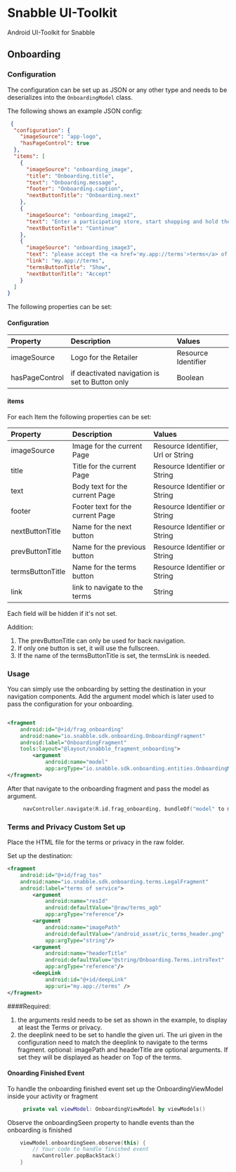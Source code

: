# Snabble UI-Toolkit

Android UI-Toolkit for Snabble

## Onboarding

### Configuration

The configuration can be set up as JSON or any other type and needs to be deserializes into the
`OnboardingModel` class.

The following shows an example JSON config:

```json
 {
  "configuration": {
    "imageSource": "app-logo",
    "hasPageControl": true
  },
  "items": [
    {
      "imageSource": "onboarding_image",
      "title": "Onboarding.title",
      "text": "Onboarding.message",
      "footer": "Onboarding.caption",
      "nextButtonTitle": "Onboarding.next"
    },
    {
      "imageSource": "onboarding_image2",
      "text": "Enter a participating store, start shopping and hold the barcode of an article in front of the camera.",
      "nextButtonTitle": "Continue"
    },
    {
      "imageSource": "onboarding_image3",
      "text": "please accept the <a href='my.app://terms'>terms</a> of use and take note of the <a href='my.app://privacy'> policy </a>.",
      "link": "my.app://terms",
      "termsButtonTitle": "Show",
      "nextButtonTitle": "Accept"
    }
  ]
}
```

The following properties can be set:

#### Configuration

| Property    | Description | Values        |
| :---        |    :---   | :---          |
| imageSource    | Logo for the Retailer | Resource Identifier |
| hasPageControl     | if deactivated navigation is set to Button only | Boolean |

#### items

For each Item the following properties can be set:

| Property    | Description | Values        |
| :---        |    :---   | :---          |
| imageSource    | Image for the current Page | Resource Identifier, Url or String |
| title     | Title for the current Page | Resource Identifier or String|
| text    | Body text for the current Page | Resource Identifier or String|
| footer     | Footer text for the current Page | Resource Identifier or String|
| nextButtonTitle     | Name for the next button | Resource Identifier or String|
| prevButtonTitle     | Name for the previous button | Resource Identifier or String|
| termsButtonTitle     | Name for the terms button | Resource Identifier or String|
| link    | link to navigate to the terms | String |

Each field will be hidden if it's not set.

Addition:
1. The prevButtonTitle can only be used for back navigation.
2. If only one button is set, it will use the fullscreen.
3. If the name of the termsButtonTitle is set, the termsLink is needed.

### Usage

You can simply use the onboarding by setting the destination in your navigation components. Add the
argument model which is later used to pass the configuration for your onboarding.

```xml

<fragment 
    android:id="@+id/frag_onboarding"
    android:name="io.snabble.sdk.onboarding.OnboardingFragment" 
    android:label="OnboardingFragment"
    tools:layout="@layout/snabble_fragment_onboarding">
        <argument 
            android:name="model"
            app:argType="io.snabble.sdk.onboarding.entities.OnboardingModel" />
</fragment>
```

After that navigate to the onboarding fragment and pass the model as argument.

```Kotlin
     navController.navigate(R.id.frag_onboarding, bundleOf("model" to model))
```

### Terms and Privacy Custom Set up

Place the HTML file for the terms or privacy in the raw folder.

Set up the destination:

```xml
<fragment
    android:id="@+id/frag_tos"
    android:name="io.snabble.sdk.onboarding.terms.LegalFragment"
    android:label="terms of service">
        <argument
            android:name="resId"
            android:defaultValue="@raw/terms_agb"
            app:argType="reference"/>
        <argument
            android:name="imagePath"
            android:defaultValue="/android_asset/ic_terms_header.png"
            app:argType="string"/>
        <argument
            android:name="headerTitle"
            android:defaultValue="@string/Onboarding.Terms.introText"
            app:argType="reference"/>
        <deepLink
            android:id="@+id/deepLink"
            app:uri="my.app://terms" />
</fragment>
```

####Required: 
1. the arguments resId needs to be set as shown in the example, to display at least the Terms or privacy.
2. the deeplink need to be set to handle the given uri. The uri given in the configuration need to match the deeplink to navigate to the terms fragment.
optional: imagePath and headerTitle are optional arguments. If set they will be displayed as header on Top of the terms.

#### Onoarding Finished Event

To handle the onboarding finished event set up the OnboardingViewModel inside your activity or fragment

```Kotlin
     private val viewModel: OnboardingViewModel by viewModels()
```

Observe the onboardingSeen property to handle events than the onboarding is finished

```kotlin
    viewModel.onboardingSeen.observe(this) { 
        // Your code to handle finished event
        navController.popBackStack()
    }
```
